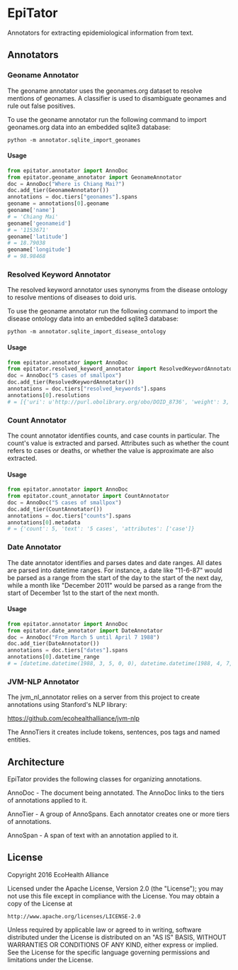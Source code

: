 # EpiTator

Annotators for extracting epidemiological information from text.

## Annotators

### Geoname Annotator

The geoname annotator uses the geonames.org dataset to resolve mentions of geonames.
A classifier is used to disambiguate geonames and rule out false positives.

To use the geoname annotator run the following command to import geonames.org
data into an embedded sqlite3 database:

```
python -m annotator.sqlite_import_geonames
```

#### Usage

```python
from epitator.annotator import AnnoDoc
from epitator.geoname_annotator import GeonameAnnotator
doc = AnnoDoc("Where is Chiang Mai?")
doc.add_tier(GeonameAnnotator())
annotations = doc.tiers["geonames"].spans
geoname = annotations[0].geoname
geoname['name']
# = 'Chiang Mai'
geoname['geonameid']
# = '1153671'
geoname['latitude']
# = 18.79038
geoname['longitude']
# = 98.98468
```

### Resolved Keyword Annotator

The resolved keyword annotator uses synonyms from the disease ontology to 
resolve mentions of diseases to doid uris.

To use the geoname annotator run the following command to import the disease ontology
data into an embedded sqlite3 database:

```
python -m annotator.sqlite_import_disease_ontology
```

#### Usage

```python
from epitator.annotator import AnnoDoc
from epitator.resolved_keyword_annotator import ResolvedKeywordAnnotator
doc = AnnoDoc("5 cases of smallpox")
doc.add_tier(ResolvedKeywordAnnotator())
annotations = doc.tiers["resolved_keywords"].spans
annotations[0].resolutions
# = [{'uri': u'http://purl.obolibrary.org/obo/DOID_8736', 'weight': 3, 'label': u'smallpox'}]
```

### Count Annotator

The count annotator identifies counts, and case counts in particular.
The count's value is extracted and parsed. Attributes such as whether the count
refers to cases or deaths, or whether the value is approximate are also extracted.

#### Usage

```python
from epitator.annotator import AnnoDoc
from epitator.count_annotator import CountAnnotator
doc = AnnoDoc("5 cases of smallpox")
doc.add_tier(CountAnnotator())
annotations = doc.tiers["counts"].spans
annotations[0].metadata
# = {'count': 5, 'text': '5 cases', 'attributes': ['case']}
```

### Date Annotator

The date annotator identifies and parses dates and date ranges.
All dates are parsed into datetime ranges. For instance, a date like "11-6-87"
would be parsed as a range from the start of the day to the start of the next day,
while a month like "December 2011" would be parsed as a range from the start
of December 1st to the start of the next month.

#### Usage

```python
from epitator.annotator import AnnoDoc
from epitator.date_annotator import DateAnnotator
doc = AnnoDoc("From March 5 until April 7 1988")
doc.add_tier(DateAnnotator())
annotations = doc.tiers["dates"].spans
annotations[0].datetime_range
# = [datetime.datetime(1988, 3, 5, 0, 0), datetime.datetime(1988, 4, 7, 0, 0)]
```

### JVM-NLP Annotator

The jvm_nl_annotator relies on a server from this project to create annotations using Stanford's NLP library:

https://github.com/ecohealthalliance/jvm-nlp

The AnnoTiers it creates include tokens, sentences, pos tags and named entities.

## Architecture

EpiTator provides the following classes for organizing annotations.

AnnoDoc - The document being annotated. The AnnoDoc links to the tiers of annotations applied to it.

AnnoTier - A group of AnnoSpans. Each annotator creates one or more tiers of annotations.

AnnoSpan - A span of text with an annotation applied to it.

## License
Copyright 2016 EcoHealth Alliance

Licensed under the Apache License, Version 2.0 (the "License");
you may not use this file except in compliance with the License.
You may obtain a copy of the License at

    http://www.apache.org/licenses/LICENSE-2.0

Unless required by applicable law or agreed to in writing, software
distributed under the License is distributed on an "AS IS" BASIS,
WITHOUT WARRANTIES OR CONDITIONS OF ANY KIND, either express or implied.
See the License for the specific language governing permissions and
limitations under the License.
